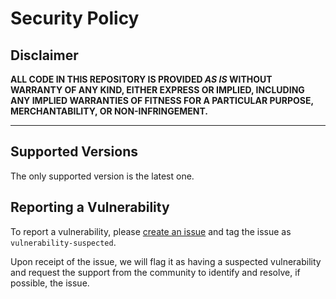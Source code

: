# Security Policy

## Disclaimer

**ALL CODE IN THIS REPOSITORY IS PROVIDED *AS IS* WITHOUT WARRANTY OF ANY KIND, EITHER EXPRESS OR IMPLIED, INCLUDING ANY IMPLIED WARRANTIES OF FITNESS FOR A PARTICULAR PURPOSE, MERCHANTABILITY, OR NON-INFRINGEMENT.**

---

## Supported Versions

The only supported version is the latest one.


## Reporting a Vulnerability

To report a vulnerability, please [create an issue](https://github.com/pnp/powershell/issues/new/choose) and tag the issue as `vulnerability-suspected`.

Upon receipt of the issue, we will flag it as having a suspected vulnerability and request the support from the community to identify and resolve, if possible, the issue.
